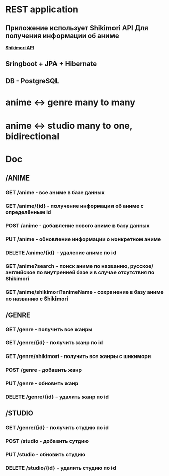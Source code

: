 # REST application
## Приложение использует Shikimori API Для получения информации об аниме
**[Shikimori API](https://shikimori.one/api/doc/1.0)**<br>
## Sringboot + JPA + Hibernate
## DB - PostgreSQL
# anime <-> genre many to many
# anime <-> studio many to one, bidirectional
# Doc
## /ANIME
### GET /anime - все аниме в базе данных
### GET /anime/{id} - получение информации об аниме с определённым id
### POST /anime - добавление нового аниме в базу данных
### PUT /anime - обновление информации о конкретном аниме
### DELETE /anime/{id} - удаление аниме по id
### GET /anime?search - поиск аниме по названию, русское/английское по внутренней базе и в случае отсутствия по Shikimori
### GET /anime/shikimori?animeName - сохранение в базу аниме по названию с Shikimori

## /GENRE
### GET /genre - получить все жанры 
### GET /genre/{id} - получить жанр по id
### GET /genre/shikimori - получить все жанры с шикимори
### POST /genre - добавить жанр
### PUT /genre - обновить жанр
### DELETE /genre/{id} - удалить жанр по id

## /STUDIO
### GET /genre/{id} - получить студию по id
### POST /studio - добавить сутдию
### PUT /studio - обновить студию
### DELETE /studio/{id} - удалить студию по id

    
